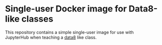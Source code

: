 # Single-user Docker image for Data8-like classes

This repository contains a simple single-user image for use with
JupyterHub when teaching a [data8](https://data8.org) like class.
